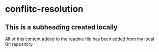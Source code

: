 # conflitc-resolution

## This is a subheading created locally

All of this content added to the readme file has been added from my local Git repository.
